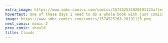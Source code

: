 ```yaml
---
extra_image: https://www.smbc-comics.com/comics/157452531920191123after.png
hovertext: One of these days I need to do a whole book with just comics about how life will be better once humans are gone.
image: https://www.smbc-comics.com/comics/1574525263-20191123.png
next_comic: mimic-2
prev_comic: should
title: Clouds
---
```


